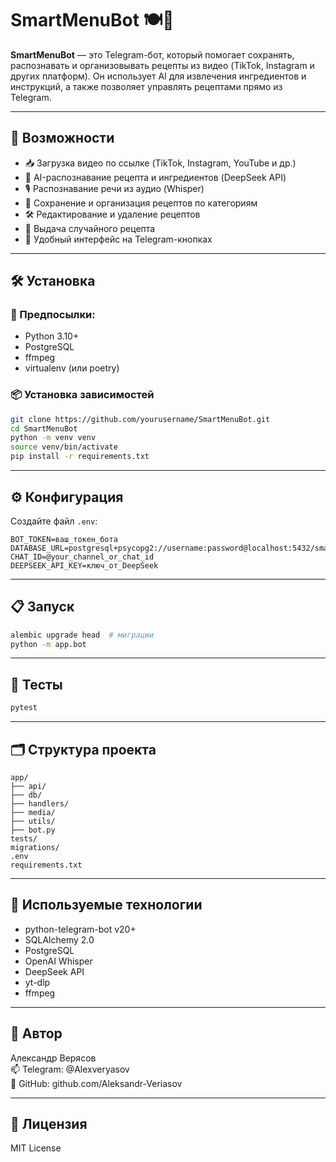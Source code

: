 # SmartMenuBot 🍽️🤖

**SmartMenuBot** — это Telegram-бот, который помогает сохранять, распознавать и организовывать рецепты из видео (TikTok, Instagram и других платформ). Он использует AI для извлечения ингредиентов и инструкций, а также позволяет управлять рецептами прямо из Telegram.

---

## 🚀 Возможности

- 📥 Загрузка видео по ссылке (TikTok, Instagram, YouTube и др.)
- 🧠 AI-распознавание рецепта и ингредиентов (DeepSeek API)
- 🎙 Распознавание речи из аудио (Whisper)
- 📂 Сохранение и организация рецептов по категориям
- 🛠 Редактирование и удаление рецептов
- 🎲 Выдача случайного рецепта
- 💬 Удобный интерфейс на Telegram-кнопках

---

## 🛠 Установка

### 🔧 Предпосылки:

- Python 3.10+
- PostgreSQL
- ffmpeg
- virtualenv (или poetry)

### 📦 Установка зависимостей

```bash
git clone https://github.com/yourusername/SmartMenuBot.git
cd SmartMenuBot
python -m venv venv
source venv/bin/activate
pip install -r requirements.txt
```

---

## ⚙️ Конфигурация

Создайте файл `.env`:

```env
BOT_TOKEN=ваш_токен_бота
DATABASE_URL=postgresql+psycopg2://username:password@localhost:5432/smart_menu
CHAT_ID=@your_channel_or_chat_id
DEEPSEEK_API_KEY=ключ_от_DeepSeek
```

---

## 📋 Запуск

```bash
alembic upgrade head  # миграции
python -m app.bot
```

---

## 🧪 Тесты

```bash
pytest
```

---

## 🗂 Структура проекта

```
app/
├── api/
├── db/
├── handlers/
├── media/
├── utils/
├── bot.py
tests/
migrations/
.env
requirements.txt
```

---

## 🧠 Используемые технологии

- python-telegram-bot v20+
- SQLAlchemy 2.0
- PostgreSQL
- OpenAI Whisper
- DeepSeek API
- yt-dlp
- ffmpeg

---

## 🤝 Автор

Александр Верясов  
📫 Telegram: @Alexveryasov  
🐙 GitHub: github.com/Aleksandr-Veriasov

---

## 📄 Лицензия

MIT License
